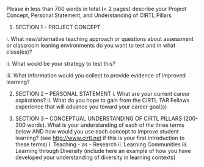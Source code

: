 Please in less than 700 words in total (< 2 pages) describe your  Project Concept, Personal Statement, and Understanding of CIRTL Pillars


1. SECTION 1 – PROJECT CONCEPT

i.    What new/alternative teaching approach or questions about assessment or classroom leaning                      environments do you want to test and in what class(es)?

ii.    What would be your strategy to test this?

iii.   What information would you collect to provide evidence of improved learning?

2. SECTION 2 – PERSONAL STATEMENT
 i.    What are your current career aspirations?
 ii.    What do you hope to gain from the CIRTL TAR Fellows experience that will advance you toward                     your career goal(s)


3. SECTION 3 – CONCEPTUAL UNDERSTANDING OF CIRTL PILLARS (200-300 words). What is your understanding of each of the three terms below AND how would you use each concept to improve student learning? (see http://www.cirtl.net  if this is your first introduction to these terms)
i.       Teaching - as - Research
ii.       Learning Communities
iii.      Learning through Diversity (include here an example of how you have developed your                                        understanding of diversity in learning contexts)
